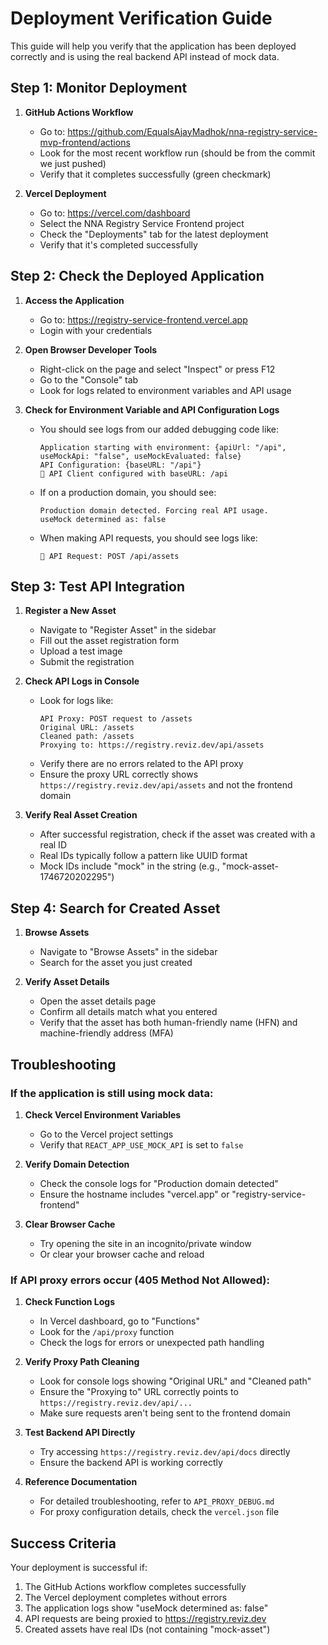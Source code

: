 # Deployment Verification Guide

This guide will help you verify that the application has been deployed correctly and is using the real backend API instead of mock data.

## Step 1: Monitor Deployment

1. **GitHub Actions Workflow**
   - Go to: https://github.com/EqualsAjayMadhok/nna-registry-service-mvp-frontend/actions
   - Look for the most recent workflow run (should be from the commit we just pushed)
   - Verify that it completes successfully (green checkmark)

2. **Vercel Deployment**
   - Go to: https://vercel.com/dashboard
   - Select the NNA Registry Service Frontend project
   - Check the "Deployments" tab for the latest deployment
   - Verify that it's completed successfully

## Step 2: Check the Deployed Application

1. **Access the Application**
   - Go to: https://registry-service-frontend.vercel.app
   - Login with your credentials

2. **Open Browser Developer Tools**
   - Right-click on the page and select "Inspect" or press F12
   - Go to the "Console" tab
   - Look for logs related to environment variables and API usage

3. **Check for Environment Variable and API Configuration Logs**
   - You should see logs from our added debugging code like:
     ```
     Application starting with environment: {apiUrl: "/api", useMockApi: "false", useMockEvaluated: false}
     API Configuration: {baseURL: "/api"}
     🔄 API Client configured with baseURL: /api
     ```
   - If on a production domain, you should see:
     ```
     Production domain detected. Forcing real API usage.
     useMock determined as: false
     ```
   - When making API requests, you should see logs like:
     ```
     🔼 API Request: POST /api/assets
     ```

## Step 3: Test API Integration

1. **Register a New Asset**
   - Navigate to "Register Asset" in the sidebar
   - Fill out the asset registration form
   - Upload a test image
   - Submit the registration

2. **Check API Logs in Console**
   - Look for logs like:
     ```
     API Proxy: POST request to /assets
     Original URL: /assets
     Cleaned path: /assets
     Proxying to: https://registry.reviz.dev/api/assets
     ```
   - Verify there are no errors related to the API proxy
   - Ensure the proxy URL correctly shows `https://registry.reviz.dev/api/assets` and not the frontend domain

3. **Verify Real Asset Creation**
   - After successful registration, check if the asset was created with a real ID
   - Real IDs typically follow a pattern like UUID format
   - Mock IDs include "mock" in the string (e.g., "mock-asset-1746720202295")

## Step 4: Search for Created Asset

1. **Browse Assets**
   - Navigate to "Browse Assets" in the sidebar
   - Search for the asset you just created

2. **Verify Asset Details**
   - Open the asset details page
   - Confirm all details match what you entered
   - Verify that the asset has both human-friendly name (HFN) and machine-friendly address (MFA)

## Troubleshooting

### If the application is still using mock data:

1. **Check Vercel Environment Variables**
   - Go to the Vercel project settings
   - Verify that `REACT_APP_USE_MOCK_API` is set to `false`

2. **Verify Domain Detection**
   - Check the console logs for "Production domain detected"
   - Ensure the hostname includes "vercel.app" or "registry-service-frontend"

3. **Clear Browser Cache**
   - Try opening the site in an incognito/private window
   - Or clear your browser cache and reload

### If API proxy errors occur (405 Method Not Allowed):

1. **Check Function Logs**
   - In Vercel dashboard, go to "Functions"
   - Look for the `/api/proxy` function
   - Check the logs for errors or unexpected path handling

2. **Verify Proxy Path Cleaning**
   - Look for console logs showing "Original URL" and "Cleaned path"
   - Ensure the "Proxying to" URL correctly points to `https://registry.reviz.dev/api/...`
   - Make sure requests aren't being sent to the frontend domain

3. **Test Backend API Directly**
   - Try accessing `https://registry.reviz.dev/api/docs` directly
   - Ensure the backend API is working correctly

4. **Reference Documentation**
   - For detailed troubleshooting, refer to `API_PROXY_DEBUG.md`
   - For proxy configuration details, check the `vercel.json` file

## Success Criteria

Your deployment is successful if:

1. The GitHub Actions workflow completes successfully
2. The Vercel deployment completes without errors
3. The application logs show "useMock determined as: false"
4. API requests are being proxied to https://registry.reviz.dev
5. Created assets have real IDs (not containing "mock-asset")
